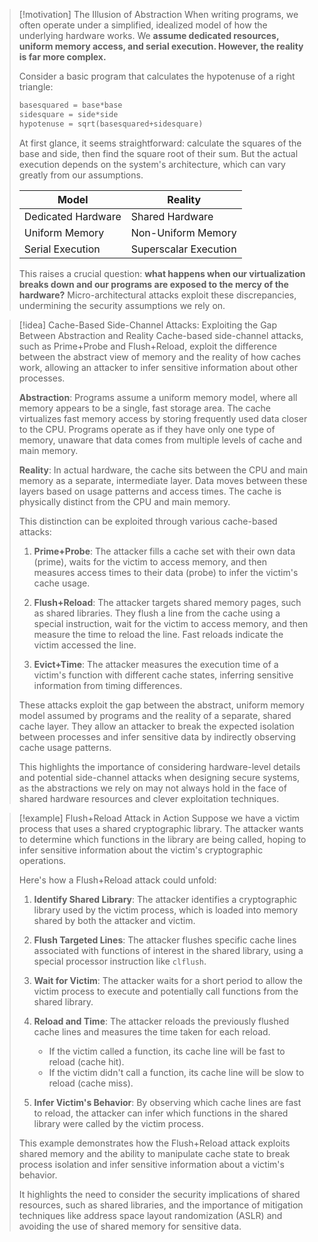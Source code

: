 > [!motivation] The Illusion of Abstraction
> When writing programs, we often operate under a simplified, idealized model of how the underlying hardware works. We **assume dedicated resources, uniform memory access, and serial execution. However, the reality is far more complex.** 
> 
> Consider a basic program that calculates the hypotenuse of a right triangle:
> 
> ```python
> basesquared = base*base
> sidesquare = side*side
> hypotenuse = sqrt(basesquared+sidesquare)
> ```
>
> At first glance, it seems straightforward: calculate the squares of the base and side, then find the square root of their sum. But the actual execution depends on the system's architecture, which can vary greatly from our assumptions.
>
> | Model     | Reality      |
> | --------- | ------------ |
> | Dedicated Hardware | Shared Hardware |
> | Uniform Memory     | Non-Uniform Memory |
> | Serial Execution   | Superscalar Execution |
> 
> This raises a crucial question: **what happens when our virtualization breaks down and our programs are exposed to the mercy of the hardware?** Micro-architectural attacks exploit these discrepancies, undermining the security assumptions we rely on.

> [!idea] Cache-Based Side-Channel Attacks: Exploiting the Gap Between Abstraction and Reality
> Cache-based side-channel attacks, such as Prime+Probe and Flush+Reload, exploit the difference between the abstract view of memory and the reality of how caches work, allowing an attacker to infer sensitive information about other processes.
>
> **Abstraction**: Programs assume a uniform memory model, where all memory appears to be a single, fast storage area. The cache virtualizes fast memory access by storing frequently used data closer to the CPU. Programs operate as if they have only one type of memory, unaware that data comes from multiple levels of cache and main memory.
>
> **Reality**: In actual hardware, the cache sits between the CPU and main memory as a separate, intermediate layer. Data moves between these layers based on usage patterns and access times. The cache is physically distinct from the CPU and main memory.
>
> This distinction can be exploited through various cache-based attacks:
>
> 1. **Prime+Probe**: The attacker fills a cache set with their own data (prime), waits for the victim to access memory, and then measures access times to their data (probe) to infer the victim's cache usage.
>
> 2. **Flush+Reload**: The attacker targets shared memory pages, such as shared libraries. They flush a line from the cache using a special instruction, wait for the victim to access memory, and then measure the time to reload the line. Fast reloads indicate the victim accessed the line.
>
> 3. **Evict+Time**: The attacker measures the execution time of a victim's function with different cache states, inferring sensitive information from timing differences.
>
> These attacks exploit the gap between the abstract, uniform memory model assumed by programs and the reality of a separate, shared cache layer. They allow an attacker to break the expected isolation between processes and infer sensitive data by indirectly observing cache usage patterns.
>
> This highlights the importance of considering hardware-level details and potential side-channel attacks when designing secure systems, as the abstractions we rely on may not always hold in the face of shared hardware resources and clever exploitation techniques.

> [!example] Flush+Reload Attack in Action
> Suppose we have a victim process that uses a shared cryptographic library. The attacker wants to determine which functions in the library are being called, hoping to infer sensitive information about the victim's cryptographic operations.
>
> Here's how a Flush+Reload attack could unfold:
>
> 1. **Identify Shared Library**: The attacker identifies a cryptographic library used by the victim process, which is loaded into memory shared by both the attacker and victim.
>
> 2. **Flush Targeted Lines**: The attacker flushes specific cache lines associated with functions of interest in the shared library, using a special processor instruction like `clflush`.
>
> 3. **Wait for Victim**: The attacker waits for a short period to allow the victim process to execute and potentially call functions from the shared library.
>
> 4. **Reload and Time**: The attacker reloads the previously flushed cache lines and measures the time taken for each reload.
>    - If the victim called a function, its cache line will be fast to reload (cache hit).
>    - If the victim didn't call a function, its cache line will be slow to reload (cache miss).
>
> 5. **Infer Victim's Behavior**: By observing which cache lines are fast to reload, the attacker can infer which functions in the shared library were called by the victim process.
>
> This example demonstrates how the Flush+Reload attack exploits shared memory and the ability to manipulate cache state to break process isolation and infer sensitive information about a victim's behavior.
>
> It highlights the need to consider the security implications of shared resources, such as shared libraries, and the importance of mitigation techniques like address space layout randomization (ASLR) and avoiding the use of shared memory for sensitive data.
